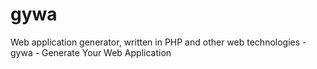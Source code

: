 # gywa
Web application generator, written in PHP and other web technologies - gywa - Generate Your Web Application
